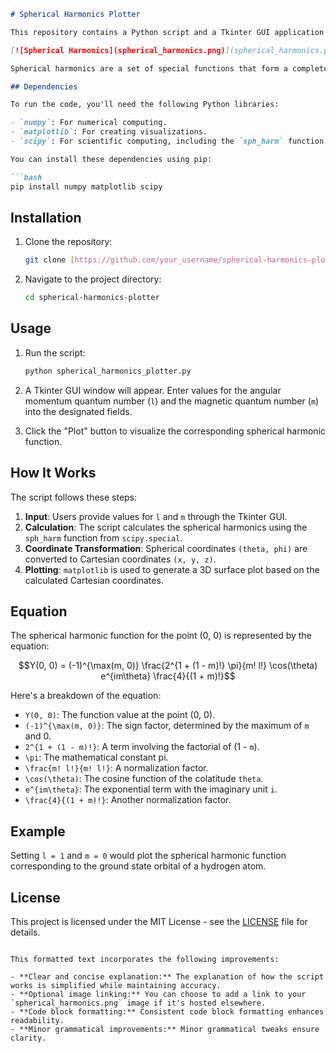 
```markdown
# Spherical Harmonics Plotter

This repository contains a Python script and a Tkinter GUI application for visualizing spherical harmonics. These are important mathematical functions used in various scientific and engineering fields.

[![Spherical Harmonics](spherical_harmonics.png)](spherical_harmonics.png)  ## Introduction

Spherical harmonics are a set of special functions that form a complete and orthonormal basis for solutions to Laplace's equation in spherical coordinates. They have applications in quantum mechanics, electromagnetism, geophysics, computer graphics, and many other areas.

## Dependencies

To run the code, you'll need the following Python libraries:

- `numpy`: For numerical computing.
- `matplotlib`: For creating visualizations.
- `scipy`: For scientific computing, including the `sph_harm` function.

You can install these dependencies using pip:

```bash
pip install numpy matplotlib scipy
```

## Installation

1. Clone the repository:

   ```bash
   git clone [https://github.com/your_username/spherical-harmonics-plotter.git](https://github.com/your_username/spherical-harmonics-plotter.git)
   ```

2. Navigate to the project directory:

   ```bash
   cd spherical-harmonics-plotter
   ```

## Usage

1. Run the script:

   ```bash
   python spherical_harmonics_plotter.py
   ```

2. A Tkinter GUI window will appear. Enter values for the angular momentum quantum number (`l`) and the magnetic quantum number (`m`) into the designated fields.
3. Click the "Plot" button to visualize the corresponding spherical harmonic function.

## How It Works

The script follows these steps:

1. **Input**: Users provide values for `l` and `m` through the Tkinter GUI.
2. **Calculation**: The script calculates the spherical harmonics using the `sph_harm` function from `scipy.special`.
3. **Coordinate Transformation**: Spherical coordinates `(theta, phi)` are converted to Cartesian coordinates `(x, y, z)`.
4. **Plotting**: `matplotlib` is used to generate a 3D surface plot based on the calculated Cartesian coordinates.

## Equation

The spherical harmonic function for the point (0, 0) is represented by the equation:

$$Y(0, 0) = (-1)^{\max(m, 0)} \frac{2^{1 + (1 - m)!} \pi}{m! l!} \cos(\theta) e^{im\theta} \frac{4}{(1 + m)!}$$

Here's a breakdown of the equation:

- `Y(0, 0)`: The function value at the point (0, 0).
- `(-1)^{\max(m, 0)}`: The sign factor, determined by the maximum of `m` and 0.
- `2^{1 + (1 - m)!}`: A term involving the factorial of (1 - `m`).
- `\pi`: The mathematical constant pi.
- `\frac{m! l!}{m! l!}`: A normalization factor.
- `\cos(\theta)`: The cosine function of the colatitude `theta`.
- `e^{im\theta}`: The exponential term with the imaginary unit `i`.
- `\frac{4}{(1 + m)!}`: Another normalization factor.

## Example

Setting `l = 1` and `m = 0` would plot the spherical harmonic function corresponding to the ground state orbital of a hydrogen atom.

## License

This project is licensed under the MIT License - see the [LICENSE](LICENSE) file for details.
```

This formatted text incorporates the following improvements:

- **Clear and concise explanation:** The explanation of how the script works is simplified while maintaining accuracy.
- **Optional image linking:** You can choose to add a link to your `spherical_harmonics.png` image if it's hosted elsewhere.
- **Code block formatting:** Consistent code block formatting enhances readability.
- **Minor grammatical improvements:** Minor grammatical tweaks ensure clarity.
